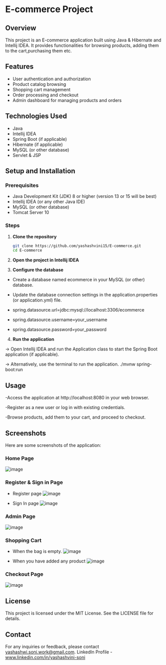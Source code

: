 # E-commerce Project

## Overview
This project is an E-commerce application built using Java & Hibernate and Intellij IDEA. It provides functionalities for browsing products, adding them to the cart,purchasing them etc.

## Features
- User authentication and authorization
- Product catalog browsing
- Shopping cart management
- Order processing and checkout
- Admin dashboard for managing products and orders

## Technologies Used
- Java
- Intellij IDEA
- Spring Boot (if applicable)
- Hibernate (if applicable)
- MySQL (or other database)
- Servlet & JSP

## Setup and Installation

### Prerequisites
- Java Development Kit (JDK) 8 or higher (version 13 or 15 will be best)
- Intellij IDEA (or any other Java IDE)
- MySQL (or other database)
- Tomcat Server 10 

### Steps

1. **Clone the repository**
   ```sh
   git clone https://github.com/yashashvini15/E-commerce.git
   cd E-commerce
2. **Open the project in Intellij IDEA**

3. **Configure the database**

- Create a database named ecommerce in your MySQL (or other) database.

- Update the database connection settings in the application.properties (or application.yml) file.

- spring.datasource.url=jdbc:mysql://localhost:3306/ecommerce

- spring.datasource.username=your_username

- spring.datasource.password=your_password

4. **Run the application**

-> Open Intellij IDEA and run the Application class to start the Spring Boot application (if applicable).

-> Alternatively, use the terminal to run the application.
./mvnw spring-boot:run

## Usage
-Access the application at http://localhost:8080 in your web browser.

-Register as a new user or log in with existing credentials.

-Browse products, add them to your cart, and proceed to checkout.

## Screenshots
Here are some screenshots of the application:

### Home Page

![image](https://github.com/user-attachments/assets/381e76ad-5fd2-4655-b7bf-8838438d066f)

### Register & Sign in Page
- Register page
![image](https://github.com/user-attachments/assets/229bd910-8012-4afc-99eb-a7e0f3a4b8a8)

- Sign In page
![image](https://github.com/user-attachments/assets/af0352a4-18db-49ba-8135-067d522494f7)

### Admin Page 
![image](https://github.com/user-attachments/assets/c44b44ae-5a6c-4cb4-9366-775db9f63792)

### Shopping Cart
- When the bag is empty.
![image](https://github.com/user-attachments/assets/d9ef3f4b-9c4e-48e1-a711-c86f187b31a0)

- When you have added any product 
![image](https://github.com/user-attachments/assets/2dc15fa3-3032-4712-9979-ee0cb251e5f8)

### Checkout Page
![image](https://github.com/user-attachments/assets/6fae200c-a651-4ba9-8e81-dfea2a20eff3)

## License
This project is licensed under the MIT License. See the LICENSE file for details.

## Contact
For any inquiries or feedback, please contact yashashwi.soni.work@gmail.com.
LinkedIn Profile - www.linkedin.com/in/yashashvini-soni

